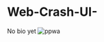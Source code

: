 # Web-Crash-UI-
No bio yet
![ppwa](https://github.com/user-attachments/assets/27374d22-0430-4bbd-bbcc-4291903e09ff)
